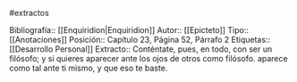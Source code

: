 #extractos 

Bibliografía:: [[Enquiridion|Enquiridion]]
Autor:: [[Epicteto]]
Tipo:: [[Anotaciones]]
Posición:: Capítulo 23, Página 52, Párrafo 2
Etiquetas:: [[Desarrollo Personal]]
Extracto:: Conténtate, pues, en todo, con ser un filósofo; y si quieres aparecer ante los ojos de otros como filósofo. aparece como tal ante ti mismo, y que eso te baste.